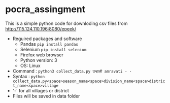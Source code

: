 # pocra_assingment
This is a simple python code for downloding csv files from http://115.124.110.196:8080/epeek/
- Reguired packages and software
  - Pandas `pip install pandas`
  - Selenium `pip install selenium`
  - Firefox web browser
  - Python version: 3
  - OS: Linux
- Command : `python3 collect_data.py उन्हाळी amravati - -`
- Syntax : `python collect_data.py<space>season_name<space>division_name<space>district_name<space>village`
- '-' for all villages or district
- Files will be saved in data folder

